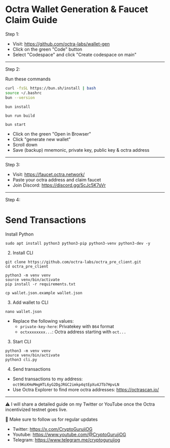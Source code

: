 
# Octra Wallet Generation & Faucet Claim Guide

Step 1:

- Visit: https://github.com/octra-labs/wallet-gen
- Click on the green "Code" button
- Select "Codespace" and click "Create codespace on main"

---

Step 2:

Run these commands

```bash
curl -fsSL https://bun.sh/install | bash
source ~/.bashrc
bun --version
```
```
bun install
```
```
bun run build
```
```
bun start
```

- Click on the green "Open in Browser"
- Click "generate new wallet"
- Scroll down
- Save (backup) mnemonic, private key, public key & octra address

---

Step 3:

- Visit: https://faucet.octra.network/
- Paste your octra address and claim faucet
- Join Discord: https://discord.gg/ScJc5K7sVr

---

Step 4:

# Send Transactions

Install Python


```
sudo apt install python3 python3-pip python3-venv python3-dev -y
```
2. Install CLI

```
git clone https://github.com/octra-labs/octra_pre_client.git
cd octra_pre_client

python3 -m venv venv
source venv/bin/activate
pip install -r requirements.txt

cp wallet.json.example wallet.json
```

3. Add wallet to CLI

```
nano wallet.json
```

- Replace the following values:
  * `private-key-here`: Privatekey with `B64` format
  * `octxxxxxxxx...`: Octra address starting with `oct...`

3. Start CLI

```
python3 -m venv venv
source venv/bin/activate
python3 cli.py
```
4. Send transactions

- Send transactions to my address: `oct9KoXHoMmgHTL6yG2DgJRGC2imkp4qtEpXu4JTb7HpvLN`
- Use Octra Explorer to find more octra addresses: https://octrascan.io/

---

⚠️  I will share a detailed guide on my Twitter or YouTube once the Octra incentivized testnet goes live.

📢 Make sure to follow us for regular updates

- Twitter: https://x.com/CryptoGurujiOG
- Youtube: https://www.youtube.com/@CryptoGurujiOG
- Telegram: https://www.telegram.me/cryptogurujiog
